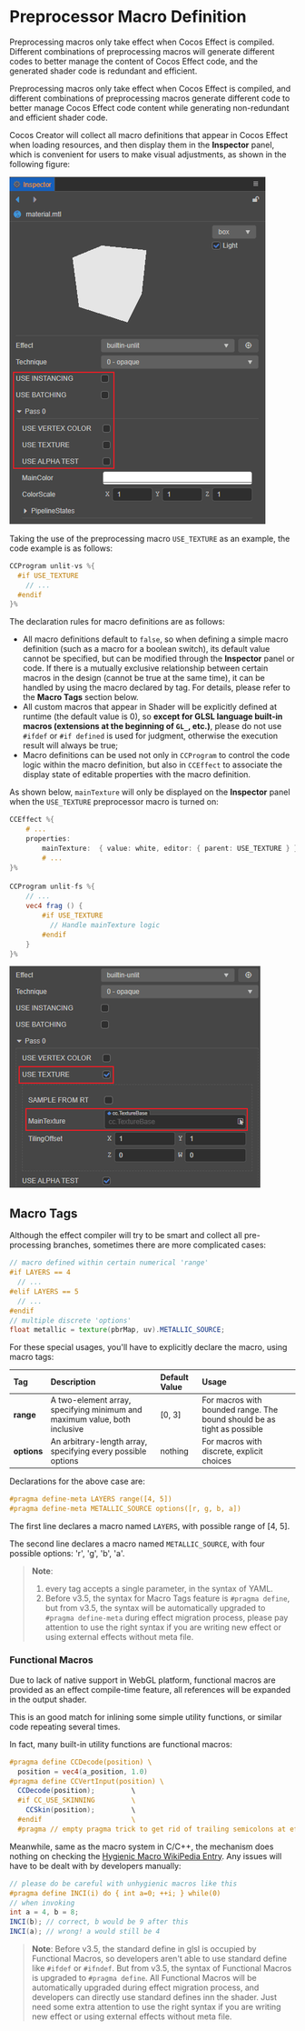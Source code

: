 # Preprocessor Macro Definition

Preprocessing macros only take effect when Cocos Effect is compiled. Different combinations of preprocessing macros will generate different codes to better manage the content of Cocos Effect code, and the generated shader code is redundant and efficient.

Preprocessing macros only take effect when Cocos Effect is compiled, and different combinations of preprocessing macros generate different code to better manage Cocos Effect code content while generating non-redundant and efficient shader code.

Cocos Creator will collect all macro definitions that appear in Cocos Effect when loading resources, and then display them in the **Inspector** panel, which is convenient for users to make visual adjustments, as shown in the following figure:

![macro-simple](img/macro-simple.png)

Taking the use of the preprocessing macro `USE_TEXTURE` as an example, the code example is as follows:

```glsl
CCProgram unlit-vs %{
  #if USE_TEXTURE
    // ...
  #endif
}%
```

The declaration rules for macro definitions are as follows:

- All macro definitions default to `false`, so when defining a simple macro definition (such as a macro for a boolean switch), its default value cannot be specified, but can be modified through the **Inspector** panel or code. If there is a mutually exclusive relationship between certain macros in the design (cannot be true at the same time), it can be handled by using the macro declared by tag. For details, please refer to the **Macro Tags** section below.
- All custom macros that appear in Shader will be explicitly defined at runtime (the default value is 0), so **except for GLSL language built-in macros (extensions at the beginning of `GL_`, etc.)**, please do not use `#ifdef` or `#if defined` is used for judgment, otherwise the execution result will always be true;
- Macro definitions can be used not only in `CCProgram` to control the code logic within the macro definition, but also in `CCEffect` to associate the display state of editable properties with the macro definition.

As shown below, `mainTexture` will only be displayed on the **Inspector** panel when the `USE_TEXTURE` preprocessor macro is turned on:

```glsl
CCEffect %{
    # ...
    properties:
        mainTexture:  { value: white, editor: { parent: USE_TEXTURE } }
        # ...
}%

CCProgram unlit-fs %{
    // ...
    vec4 frag () {
        #if USE_TEXTURE
          // Handle mainTexture logic
        #endif
    }
}%
```

![macro-property](img/macro-property.png)

## Macro Tags

Although the effect compiler will try to be smart and collect all pre-processing branches, sometimes there are more complicated cases:

```glsl
// macro defined within certain numerical 'range'
#if LAYERS == 4
  // ...
#elif LAYERS == 5
  // ...
#endif
// multiple discrete 'options'
float metallic = texture(pbrMap, uv).METALLIC_SOURCE;
```

For these special usages, you'll have to explicitly declare the macro, using macro tags:

| Tag     | Description | Default Value | Usage |
| :------ | :---------- | :------------ | :---- |
| **range**   | A two-element array, specifying minimum and maximum value, both inclusive | [0, 3] | For macros with bounded range. The bound should be as tight as possible |
| **options** | An arbitrary-length array, specifying every possible options | nothing | For macros with discrete, explicit choices |

Declarations for the above case are:

```glsl
#pragma define-meta LAYERS range([4, 5])
#pragma define-meta METALLIC_SOURCE options([r, g, b, a])
```

The first line declares a macro named `LAYERS`, with possible range of [4, 5].

The second line declares a macro named `METALLIC_SOURCE`, with four possible options: 'r', 'g', 'b', 'a'.

> **Note**:
> 1. every tag accepts a single parameter, in the syntax of YAML.
> 2. Before v3.5, the syntax for Macro Tags feature is `#pragma define`, but from v3.5, the syntax will be automatically upgraded to `#pragma define-meta` during effect migration process, please pay attention to use the right syntax if you are writing new effect or using external effects without meta file.

### Functional Macros

Due to lack of native support in WebGL platform, functional macros are provided as an effect compile-time feature, all references will be expanded in the output shader.

This is an good match for inlining some simple utility functions, or similar code repeating several times.

In fact, many built-in utility functions are functional macros:

```glsl
#pragma define CCDecode(position) \
  position = vec4(a_position, 1.0)
#pragma define CCVertInput(position) \
  CCDecode(position);         \
  #if CC_USE_SKINNING         \
    CCSkin(position);         \
  #endif                      \
  #pragma // empty pragma trick to get rid of trailing semicolons at effect compile time
```

Meanwhile, same as the macro system in C/C++, the mechanism does nothing on checking the [Hygienic Macro WikiPedia Entry](https://en.wikipedia.org/wiki/Hygienic_macro). Any issues will have to be dealt with by developers manually:

```glsl
// please do be careful with unhygienic macros like this
#pragma define INCI(i) do { int a=0; ++i; } while(0)
// when invoking
int a = 4, b = 8;
INCI(b); // correct, b would be 9 after this
INCI(a); // wrong! a would still be 4
```

> **Note**: Before v3.5, the standard define in glsl is occupied by Functional Macros, so developers aren't able to use standard define like `#ifdef` or `#ifndef`. But from v3.5, the syntax of Functional Macros is upgraded to `#pragma define`. All Functional Macros will be automatically upgraded during effect migration process, and developers can directly use standard defines inn the shader. Just need some extra attention to use the right syntax if you are writing new effect or using external effects without meta file.
